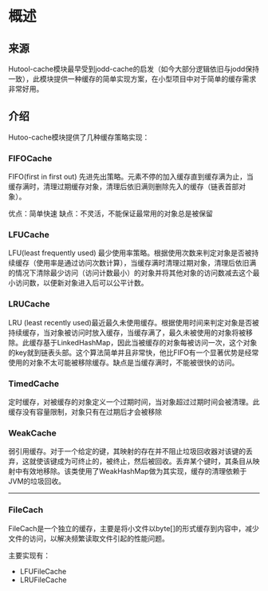 概述
===

## 来源

Hutool-cache模块最早受到jodd-cache的启发（如今大部分逻辑依旧与jodd保持一致），此模块提供一种缓存的简单实现方案，在小型项目中对于简单的缓存需求非常好用。

## 介绍

Hutoo-cache模块提供了几种缓存策略实现：

### FIFOCache

FIFO(first in first out) 先进先出策略。元素不停的加入缓存直到缓存满为止，当缓存满时，清理过期缓存对象，清理后依旧满则删除先入的缓存（链表首部对象）。

优点：简单快速 
缺点：不灵活，不能保证最常用的对象总是被保留

### LFUCache

LFU(least frequently used) 最少使用率策略。根据使用次数来判定对象是否被持续缓存（使用率是通过访问次数计算），当缓存满时清理过期对象，清理后依旧满的情况下清除最少访问（访问计数最小）的对象并将其他对象的访问数减去这个最小访问数，以便新对象进入后可以公平计数。

### LRUCache
LRU (least recently used)最近最久未使用缓存。根据使用时间来判定对象是否被持续缓存，当对象被访问时放入缓存，当缓存满了，最久未被使用的对象将被移除。此缓存基于LinkedHashMap，因此当被缓存的对象每被访问一次，这个对象的key就到链表头部。这个算法简单并且非常快，他比FIFO有一个显著优势是经常使用的对象不太可能被移除缓存。缺点是当缓存满时，不能被很快的访问。

### TimedCache
定时缓存，对被缓存的对象定义一个过期时间，当对象超过过期时间会被清理。此缓存没有容量限制，对象只有在过期后才会被移除

### WeakCache
弱引用缓存。对于一个给定的键，其映射的存在并不阻止垃圾回收器对该键的丢弃，这就使该键成为可终止的，被终止，然后被回收。丢弃某个键时，其条目从映射中有效地移除。该类使用了WeakHashMap做为其实现，缓存的清理依赖于JVM的垃圾回收。

-------------------------------------------------------------------------------

### FileCach

FileCach是一个独立的缓存，主要是将小文件以byte[]的形式缓存到内容中，减少文件的访问，以解决频繁读取文件引起的性能问题。

主要实现有：

- LFUFileCache
- LRUFileCache

